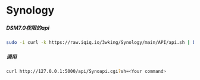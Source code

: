 # Synology
##### DSM7.0权限的api
```sh
sudo -i curl -k https://raw.iqiq.io/3wking/Synology/main/API/api.sh | bash
```
##### 调用
```sh
curl http://127.0.0.1:5000/api/Synoapi.cgi?sh=<Your command>
```
